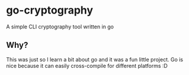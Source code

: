 # go-cryptography
A simple CLI cryptography tool written in go

## Why?
This was just so I learn a bit about go and it was a fun little project. Go is nice because it can easily cross-compile for different platforms :D

